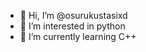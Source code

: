 - 👋 Hi, I’m @osurukustasixd
- 👀 I’m interested in python
- 🌱 I’m currently learning C++

<!---
osurukustasixd/osurukustasixd is a ✨ special ✨ repository because its `README.md` (this file) appears on your GitHub profile.
You can click the Preview link to take a look at your changes.
--->
